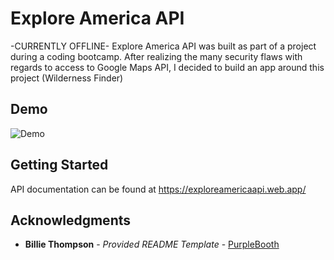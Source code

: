 # Explore America API

-CURRENTLY OFFLINE-
Explore America API was built as part of a project during a coding bootcamp. After realizing the many security flaws with regards to access 
to Google Maps API, I decided to build an app around this project (Wilderness Finder)

## Demo

![Demo](explore.gif)

## Getting Started

API documentation can be found at https://exploreamericaapi.web.app/

  
## Acknowledgments

  - **Billie Thompson** - *Provided README Template* -
    [PurpleBooth](https://github.com/PurpleBooth)

